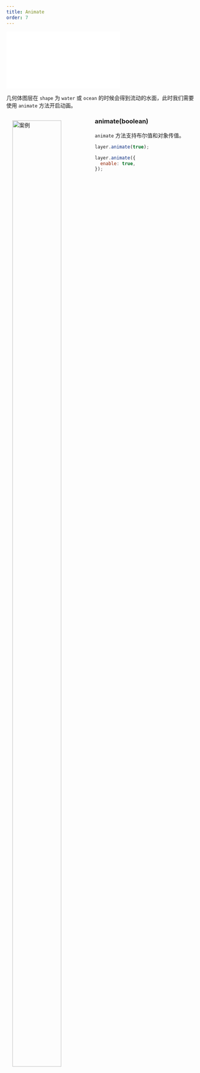 ```yaml
---
title: Animate
order: 7
---
```


<embed src="@/docs/api/common/style.md"></embed>

几何体图层在 `shape` 为 `water` 或 `ocean` 的时候会得到流动的水面，此时我们需要使用 `animate` 方法开启动画。

<div>
  <div style="width:40%;float:left; margin: 16px;">
    <img  width="80%" alt="案例" src='https://gw.alipayobjects.com/mdn/rms_816329/afts/img/A*BiawTbtX-CYAAAAAAAAAAAAAARQnAQ'>
  </div>
</div>

### animate(boolean)

`animate` 方法支持布尔值和对象传值。

```javascript
layer.animate(true);

layer.animate({
  enable: true,
});
```
